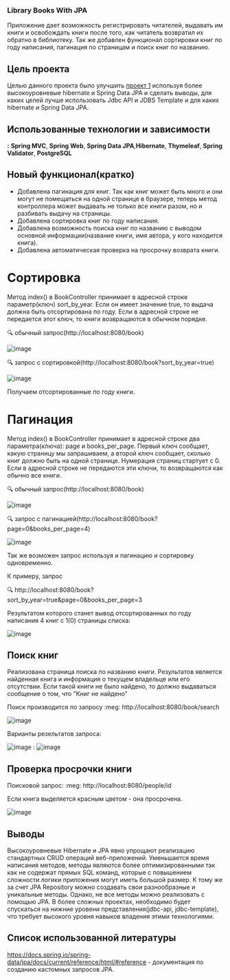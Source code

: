 ### Library Books With JPA
Приложение дает возможность регистрировать читателей, выдавать им книги и освобождать книги после того, как читатель возвратил их обратно в библиотеку.
Так же добавлен функционал сортировки книг по году написания, пагинация по страницам и поиск книг по названию.
## Цель проекта
Целью данного проекта было улучшить [проект 1](https://github.com/AleksandrRubsov/Project_Library) используя более высокоуровневые hibernate и Spring Data JPA и сделать выводы,
для каких целей лучше использовать Jdbc API и JDBS Template и для каких hibernate и Spring Data JPA.
## Использованные технологии и зависимости
**:** **Spring MVC**, **Spring Web**, **Spring Data JPA**,**Hibernate**, **Thymeleaf**, **Spring Validator**, **PostgreSQL**

## Новый функционал(кратко)
+ Добавлена пагинация для книг. Так как книг может быть много и они могут не помещаться на одной странице в браузере, теперь метод контроллера 
может выдавать не только все книги разом, но и разбивать выдачу на страницы.
+ Добавлена сортировка книг по году написания.
+ Добавлена возможность поиска книг по названию с выводом основной информации(название книги, имя автора, у кого находится книга).
+ Добавлена автоматическая проверка на просрочку возврата книги.

# Сортировка
Метод index() в BookController принимает в адресной строке параметр(ключ) sort_by_year. 
Если он имеет значение true, то выдача должна быть отсортирована по году. Если в адресной строке не передается этот ключ, то книги возвращаются в обычном порядке.

:mag: обычный запрос(http://localhost:8080/book)

![image](https://user-images.githubusercontent.com/70627203/232230263-f6a18d61-5e65-4d40-aff9-1b1e39c86c81.png)

:mag: запрос с сортировкой(http://localhost:8080/book?sort_by_year=true)

![image](https://user-images.githubusercontent.com/70627203/232230306-f10c4e97-8754-44e7-8136-73720b8dd650.png)

Получаем отсортированные по году книги.
# Пагинация
Метод index() в BookController принимает в адресной строке два параметра(ключа): page и books_per_page. 
Первый ключ сообщает, какую страницу мы запрашиваем, а второй ключ сообщает, сколько книг должно быть на одной странице. 
Нумерация страниц стартует с 0. Если в адресной строке не передаются эти ключи, то возвращаются как обычно все книги.

:mag: обычный запрос(http://localhost:8080/book)

![image](https://user-images.githubusercontent.com/70627203/232230593-95f5f146-d41e-4889-8d03-1bb53ee07c01.png)

:mag: запрос с пагинацией(http://localhost:8080/book?page=0&books_per_page=4)

![image](https://user-images.githubusercontent.com/70627203/232230673-dc6d42b6-20e4-4850-a5f0-0235a6908242.png)

Так же возможен запрос используя и пагинацию и сортировку одновременно.

К примеру, запрос 

:mag: http://localhost:8080/book?sort_by_year=true&page=0&books_per_page=3

Результатом которого станет вывод отсортированных по году написания 4 книг с 1(0) страницы списка:

![image](https://user-images.githubusercontent.com/70627203/232230894-7cca37dd-71cf-4043-9d33-21022730a10d.png)

## Поиск книг
Реализована страница поиска по названию книги. Результатов является найденная книга и информация о текущем владельце или его отсутствии. 
Если такой книги не было найдено, то должно выдаваться сообщение о том, что "Книг не найдено"

Поиск производится по запросу :meg: http://localhost:8080/book/search

![image](https://user-images.githubusercontent.com/70627203/232231244-315674d3-7503-4716-a33c-72e0eb4c8bc0.png)

Варианты резeльтатов запроса:

![image](https://user-images.githubusercontent.com/70627203/232231160-68e6779f-6878-48a6-a2c6-7b2b2a4ca097.png)
:
![image](https://user-images.githubusercontent.com/70627203/232231188-cede4f28-b337-43e2-ae8c-4b362b6e8589.png)

## Проверка просрочки книги

Поисковой запрос: :meg: http://localhost:8080/people/id

Если книга выделяется красным цветом - она просрочена.

![image](https://user-images.githubusercontent.com/70627203/232232059-917dd1c2-4557-42a8-88c4-380705255e43.png)

## Выводы
Высокоуровневые Hibernate и JPA явно упрощают реализацию стандартных CRUD операций веб-приложений. Уменьшается время написания методов,
методы являются более оптимизированными так как не содержат прямых SQL команд, которые с повышением сложности логики приложения могут иметь большой размер. 
К тому же за счет JPA Repository можно создавать свои разнообразные и уникальные методы.
Однако, не все методы можно реализовать с помощью JPA. В более сложных проектах, необходимо будет спускаться на нижние уровени представления(jdbc-api, jdbc-template),
что требует высокого уровня навыков владения этими технологиями.

## Список использованной литературы
https://docs.spring.io/spring-data/jpa/docs/current/reference/html/#reference - документация по созданию кастомных запросов JPA.
